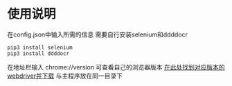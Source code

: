 # 使用说明

在config.json中输入所需的信息
需要自行安装selenium和ddddocr

```
pip3 install selenium
pip3 install ddddocr
```

在地址栏输入 chrome://version 可查看自己的浏览器版本
[在此处找到对应版本的webdriver并下载](https://chromedriver.chromium.org/downloads)
与主程序放在同一目录下

